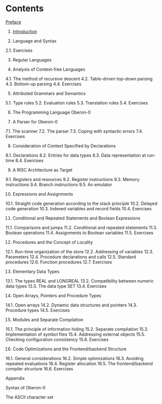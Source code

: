 # Contents

[Preface](./Preface.md)

1. [Introduction](./Intro.md)

2. Language and Syntax

2.1. Exercises

3. Regular Languages

4. Analysis of Context-free Languages

4.1. The method of recursive descent
4.2. Table-driven top-down parsing
4.3. Bottom-up parsing
4.4. Exercises

5. Attributed Grammars and Semantics

5.1. Type rules
5.2. Evaluation rules
5.3. Translation rules
5.4. Exercises

6. The Programming Language Oberon-0

7. A Parser for Oberon-0

7.1. The scanner
7.2. The parser
7.3. Coping with syntactic errors
7.4. Exercises

8. Consideration of Context Specified by Declarations

8.1. Declarations
8.2. Entries for data types
8.3. Data representation at run-time
8.4. Exercises

9. A RISC Architecture as Target

9.1. Registers and resources
9.2. Register instructions
9.3. Memory instructions
9.4. Branch instructions
9.5. An emulator

10. Expressions and Assignments

10.1. Straight code generation according to the stack principle
10.2. Delayed code generation
10.3. Indexed variables and record fields
10.4. Exercises

11. Conditional and Repeated Statements and Boolean Expressions

11.1. Comparisons and jumps
11.2. Conditional and repeated statements
11.3. Boolean operations
11.4. Assignments to Boolean variables
11.5. Exercises

12. Procedures and the Concept of Locality

12.1. Run-time organization of the store
12.2. Addressing of variables
12.3. Parameters
12.4. Procedure declarations and calls
12.5. Standard procedures
12.6. Function procedures
12.7. Exercises

13. Elementary Data Types

13.1. The types REAL and LONGREAL
13.2. Compatibility between numeric data types
13.3. The data type SET
13.4. Exercises

14. Open Arrays, Pointers and Procedure Types

14.1. Open arrays
14.2. Dynamic data structures and pointers
14.3. Procedure types
14.5. Exercises

15. Modules and Separate Compilation

15.1. The principle of information hiding
15.2. Separate compilation
15.3. Implementation of symbol files
15.4. Addressing external objects
15.5. Checking configuration consistency
15.6. Exercises

16. Code Optimizations and the Frontend/backend Structure

16.1. General considerations
16.2. Simple optimizations
16.3. Avoiding repeated evaluations
16.4. Register allocation
16.5. The frontend/backend compiler structure
16.6. Exercises

Appendix

Syntax of Oberon-0

The ASCII character set
